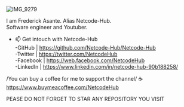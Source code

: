 
![IMG_9279](https://github.com/Netcode-Hub/Netcode-Hub/assets/110794348/b54e5e3d-eec4-478d-9e45-6ccadd242f5f) <br/>

I am Frederick Asante. Alias Netcode-Hub. <br/>
Software engineer and Youtuber. <br/>
- 📫 Get intouch with Netcode-Hub <br/>
-GitHub | https://github.com/Netcode-Hub/Netcode-Hub <br/>
-Twitter | https://twitter.com/NetcodeHub <br/>
-Facebook | https://web.facebook.com/NetcodeHub <br/>
-LinkedIn | https://www.linkedin.com/in/netcode-hub-90b188258/ <br/>

/You can buy a coffee for me to support the channel/ ☕️ <br/>
https://www.buymeacoffee.com/NetcodeHub <br/>

PEASE DO NOT FORGET TO STAR ANY REPOSITORY YOU VISIT <br/>
<!---
Netcode-Hub/Netcode-Hub is a ✨ special ✨ repository because its `README.md` (this file) appears on your GitHub profile.
You can click the Preview link to take a look at your changes.
--->
